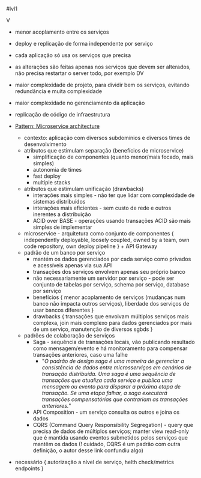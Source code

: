 #lvl1 

V
* menor acoplamento entre os serviços
* deploy e replicação de forma independente por serviço
* cada aplicação só usa os serviços que precisa
* as alterações são feitas apenas nos serviços que devem ser alterados, não precisa restartar o server todo, por exemplo
DV
* maior complexidade de projeto, para dividir bem os serviços, evitando redundância e muita complexidade
* maior complexidade no gerenciamento da aplicação
* replicação de código de infraestrutura

* [Pattern: Microservice architecture](https://microservices.io/patterns/microservices.html)
	* contexto: aplicação com diversos subdomínios e diversos times de desenvolvimento
	* atributos que estimulam separação (benefícios de microservice)
		* simplificação de componentes (quanto menor/mais focado, mais simples)
		* autonomia de times
		* fast deploy
		* multiple stacks
	* atributos que estimulam unificação (drawbacks)
		* interações mais simples - não ter que lidar com complexidade de sistemas distribuídos
		* interações mais eficientes - sem custo de rede e outros inerentes a distribuição
		* ACID over BASE - operações usando transações ACID são mais simples de implementar
	* microservice - arquitetura como conjunto de componentes { independently deployable, loosely coupled, owned by a team, own code repository, own deploy pipeline } + API Gateway
	* padrão de um banco por serviço
		* mantém os dados gerenciados por cada serviço como privados e acessíveis apenas via sua API
		* transações dos serviços envolvem apenas seu próprio banco
		* não necessariamente um servidor por serviço - pode ser conjunto de tabelas por serviço, schema por serviço, database por serviço
		* benefícios { menor acoplamento de serviços (mudanças num banco não impacta outros serviços), liberdade dos serviços de usar bancos diferentes }
		* drawbacks { transações que envolvam múltiplos serviços mais complexa, join mais complexo para dados gerenciados por mais de um serviço, manutenção de diversos sgbds }
	* padrões de colaboração de serviços
		* Saga - sequência de transações locais, vão publicando resultado como mensagem/evento e há monitoramento para compensar transações anteriores, caso uma falhe
			* "*O padrão de design saga é uma maneira de gerenciar a consistência de dados entre microsserviços em cenários de transação distribuída.  Uma saga é uma sequência de transações que atualiza cada serviço e publica uma mensagem ou evento para disparar a próxima etapa de transação. Se uma etapa falhar, a saga executará transações compensatórias que contrariam as transações anteriores.*"
		* API Composition - um serviço consulta os outros e joina os dados
		* CQRS (Command Query Responsibility Segregation) - query que precisa de dados de múltiplos serviços; manter view read-only que é mantida usando eventos submetidos pelos serviços que mantêm os dados (! cuidado, CQRS é um padrão com outra definição, o autor desse link confundiu algo)
* necessário { autorização a nível de serviço, helth check/metrics endpoints }

